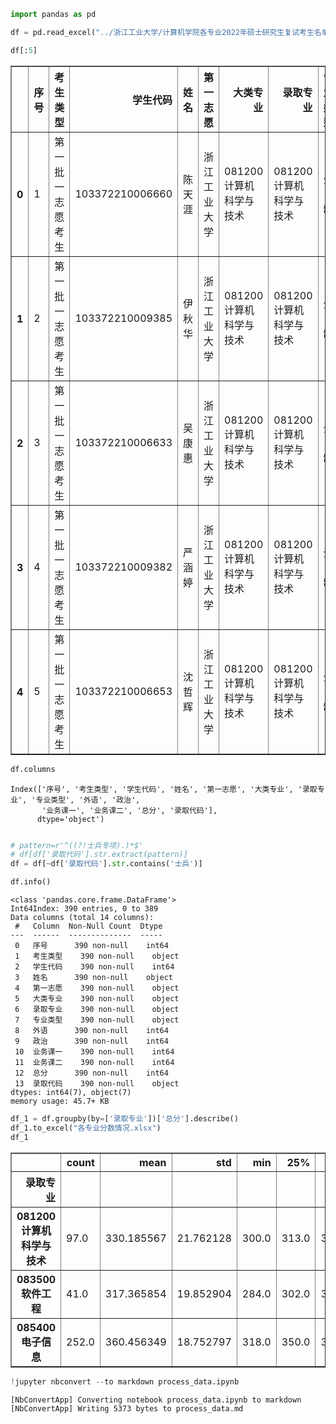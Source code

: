 ```python
import pandas as pd
```


```python
df = pd.read_excel("../浙江工业大学/计算机学院各专业2022年硕士研究生复试考生名单.xlsx")
```


```python
df[:5]
```




<div>
<style scoped>
    .dataframe tbody tr th:only-of-type {
        vertical-align: middle;
    }

    .dataframe tbody tr th {
        vertical-align: top;
    }

    .dataframe thead th {
        text-align: right;
    }
</style>
<table border="1" class="dataframe">
  <thead>
    <tr style="text-align: right;">
      <th></th>
      <th>序号</th>
      <th>考生类型</th>
      <th>学生代码</th>
      <th>姓名</th>
      <th>第一志愿</th>
      <th>大类专业</th>
      <th>录取专业</th>
      <th>专业类型</th>
      <th>外语</th>
      <th>政治</th>
      <th>业务课一</th>
      <th>业务课二</th>
      <th>总分</th>
      <th>录取代码</th>
    </tr>
  </thead>
  <tbody>
    <tr>
      <th>0</th>
      <td>1</td>
      <td>第一批一志愿考生</td>
      <td>103372210006660</td>
      <td>陈天涯</td>
      <td>浙江工业大学</td>
      <td>081200计算机科学与技术</td>
      <td>081200计算机科学与技术</td>
      <td>全日制</td>
      <td>80</td>
      <td>73</td>
      <td>110</td>
      <td>120</td>
      <td>383</td>
      <td>ZG0812-001</td>
    </tr>
    <tr>
      <th>1</th>
      <td>2</td>
      <td>第一批一志愿考生</td>
      <td>103372210009385</td>
      <td>伊秋华</td>
      <td>浙江工业大学</td>
      <td>081200计算机科学与技术</td>
      <td>081200计算机科学与技术</td>
      <td>全日制</td>
      <td>74</td>
      <td>66</td>
      <td>111</td>
      <td>130</td>
      <td>381</td>
      <td>ZG0812-002</td>
    </tr>
    <tr>
      <th>2</th>
      <td>3</td>
      <td>第一批一志愿考生</td>
      <td>103372210006633</td>
      <td>吴康惠</td>
      <td>浙江工业大学</td>
      <td>081200计算机科学与技术</td>
      <td>081200计算机科学与技术</td>
      <td>全日制</td>
      <td>78</td>
      <td>66</td>
      <td>117</td>
      <td>120</td>
      <td>381</td>
      <td>ZG0812-003</td>
    </tr>
    <tr>
      <th>3</th>
      <td>4</td>
      <td>第一批一志愿考生</td>
      <td>103372210009382</td>
      <td>严涵婷</td>
      <td>浙江工业大学</td>
      <td>081200计算机科学与技术</td>
      <td>081200计算机科学与技术</td>
      <td>全日制</td>
      <td>77</td>
      <td>77</td>
      <td>99</td>
      <td>121</td>
      <td>374</td>
      <td>ZG0812-004</td>
    </tr>
    <tr>
      <th>4</th>
      <td>5</td>
      <td>第一批一志愿考生</td>
      <td>103372210006653</td>
      <td>沈哲辉</td>
      <td>浙江工业大学</td>
      <td>081200计算机科学与技术</td>
      <td>081200计算机科学与技术</td>
      <td>全日制</td>
      <td>69</td>
      <td>73</td>
      <td>128</td>
      <td>104</td>
      <td>374</td>
      <td>ZG0812-005</td>
    </tr>
  </tbody>
</table>
</div>




```python
df.columns
```




    Index(['序号', '考生类型', '学生代码', '姓名', '第一志愿', '大类专业', '录取专业', '专业类型', '外语', '政治',
           '业务课一', '业务课二', '总分', '录取代码'],
          dtype='object')




```python

# pattern=r'^((?!士兵专项).)*$'
# df[df['录取代码'].str.extract(pattern)]
df = df[~df['录取代码'].str.contains('士兵')]
```


```python
df.info()
```

    <class 'pandas.core.frame.DataFrame'>
    Int64Index: 390 entries, 0 to 389
    Data columns (total 14 columns):
     #   Column  Non-Null Count  Dtype 
    ---  ------  --------------  ----- 
     0   序号      390 non-null    int64 
     1   考生类型    390 non-null    object
     2   学生代码    390 non-null    int64 
     3   姓名      390 non-null    object
     4   第一志愿    390 non-null    object
     5   大类专业    390 non-null    object
     6   录取专业    390 non-null    object
     7   专业类型    390 non-null    object
     8   外语      390 non-null    int64 
     9   政治      390 non-null    int64 
     10  业务课一    390 non-null    int64 
     11  业务课二    390 non-null    int64 
     12  总分      390 non-null    int64 
     13  录取代码    390 non-null    object
    dtypes: int64(7), object(7)
    memory usage: 45.7+ KB



```python
df_1 = df.groupby(by=['录取专业'])['总分'].describe()
df_1.to_excel("各专业分数情况.xlsx")
df_1
```




<div>
<style scoped>
    .dataframe tbody tr th:only-of-type {
        vertical-align: middle;
    }

    .dataframe tbody tr th {
        vertical-align: top;
    }

    .dataframe thead th {
        text-align: right;
    }
</style>
<table border="1" class="dataframe">
  <thead>
    <tr style="text-align: right;">
      <th></th>
      <th>count</th>
      <th>mean</th>
      <th>std</th>
      <th>min</th>
      <th>25%</th>
      <th>50%</th>
      <th>75%</th>
      <th>max</th>
    </tr>
    <tr>
      <th>录取专业</th>
      <th></th>
      <th></th>
      <th></th>
      <th></th>
      <th></th>
      <th></th>
      <th></th>
      <th></th>
    </tr>
  </thead>
  <tbody>
    <tr>
      <th>081200计算机科学与技术</th>
      <td>97.0</td>
      <td>330.185567</td>
      <td>21.762128</td>
      <td>300.0</td>
      <td>313.0</td>
      <td>327.0</td>
      <td>345.0</td>
      <td>383.0</td>
    </tr>
    <tr>
      <th>083500软件工程</th>
      <td>41.0</td>
      <td>317.365854</td>
      <td>19.852904</td>
      <td>284.0</td>
      <td>302.0</td>
      <td>320.0</td>
      <td>329.0</td>
      <td>360.0</td>
    </tr>
    <tr>
      <th>085400电子信息</th>
      <td>252.0</td>
      <td>360.456349</td>
      <td>18.752797</td>
      <td>318.0</td>
      <td>350.0</td>
      <td>360.0</td>
      <td>372.0</td>
      <td>407.0</td>
    </tr>
  </tbody>
</table>
</div>




```python
!jupyter nbconvert --to markdown process_data.ipynb 
```

    [NbConvertApp] Converting notebook process_data.ipynb to markdown
    [NbConvertApp] Writing 5373 bytes to process_data.md

